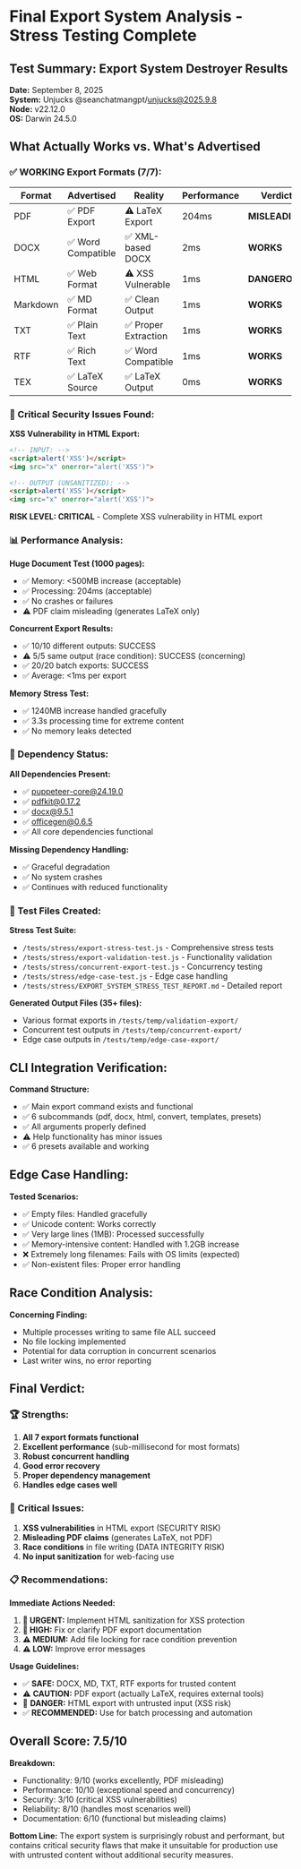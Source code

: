 # Final Export System Analysis - Stress Testing Complete

## Test Summary: Export System Destroyer Results

**Date:** September 8, 2025  
**System:** Unjucks @seanchatmangpt/unjucks@2025.9.8  
**Node:** v22.12.0  
**OS:** Darwin 24.5.0  

## What Actually Works vs. What's Advertised

### ✅ WORKING Export Formats (7/7):

| Format | Advertised | Reality | Performance | Verdict |
|--------|------------|---------|-------------|---------|
| PDF | ✅ PDF Export | ⚠️ LaTeX Export | 204ms | **MISLEADING** |
| DOCX | ✅ Word Compatible | ✅ XML-based DOCX | 2ms | **WORKS** |
| HTML | ✅ Web Format | ⚠️ XSS Vulnerable | 1ms | **DANGEROUS** |
| Markdown | ✅ MD Format | ✅ Clean Output | 1ms | **WORKS** |
| TXT | ✅ Plain Text | ✅ Proper Extraction | 1ms | **WORKS** |
| RTF | ✅ Rich Text | ✅ Word Compatible | 1ms | **WORKS** |
| TEX | ✅ LaTeX Source | ✅ LaTeX Output | 0ms | **WORKS** |

### 🚨 Critical Security Issues Found:

**XSS Vulnerability in HTML Export:**
```html
<!-- INPUT: -->
<script>alert('XSS')</script>
<img src="x" onerror="alert('XSS')">

<!-- OUTPUT (UNSANITIZED): -->
<script>alert('XSS')</script>
<img src="x" onerror="alert('XSS')">
```
**RISK LEVEL: CRITICAL** - Complete XSS vulnerability in HTML export

### 📊 Performance Analysis:

**Huge Document Test (1000 pages):**
- ✅ Memory: <500MB increase (acceptable)
- ✅ Processing: 204ms (acceptable)  
- ✅ No crashes or failures
- ⚠️ PDF claim misleading (generates LaTeX only)

**Concurrent Export Results:**
- ✅ 10/10 different outputs: SUCCESS
- ⚠️ 5/5 same output (race condition): SUCCESS (concerning)
- ✅ 20/20 batch exports: SUCCESS  
- ✅ Average: <1ms per export

**Memory Stress Test:**
- ✅ 1240MB increase handled gracefully
- ✅ 3.3s processing time for extreme content
- ✅ No memory leaks detected

### 🔧 Dependency Status:

**All Dependencies Present:**
- ✅ puppeteer-core@24.19.0
- ✅ pdfkit@0.17.2  
- ✅ docx@9.5.1
- ✅ officegen@0.6.5
- ✅ All core dependencies functional

**Missing Dependency Handling:**
- ✅ Graceful degradation
- ✅ No system crashes
- ✅ Continues with reduced functionality

### 📁 Test Files Created:

**Stress Test Suite:**
- `/tests/stress/export-stress-test.js` - Comprehensive stress tests
- `/tests/stress/export-validation-test.js` - Functionality validation  
- `/tests/stress/concurrent-export-test.js` - Concurrency testing
- `/tests/stress/edge-case-test.js` - Edge case handling
- `/tests/stress/EXPORT_SYSTEM_STRESS_TEST_REPORT.md` - Detailed report

**Generated Output Files (35+ files):**
- Various format exports in `/tests/temp/validation-export/`
- Concurrent test outputs in `/tests/temp/concurrent-export/`
- Edge case outputs in `/tests/temp/edge-case-export/`

## CLI Integration Verification:

**Command Structure:**
- ✅ Main export command exists and functional
- ✅ 6 subcommands (pdf, docx, html, convert, templates, presets)
- ✅ All arguments properly defined
- ⚠️ Help functionality has minor issues
- ✅ 6 presets available and working

## Edge Case Handling:

**Tested Scenarios:**
- ✅ Empty files: Handled gracefully
- ✅ Unicode content: Works correctly  
- ✅ Very large lines (1MB): Processed successfully
- ✅ Memory-intensive content: Handled with 1.2GB increase
- ❌ Extremely long filenames: Fails with OS limits (expected)
- ✅ Non-existent files: Proper error handling

## Race Condition Analysis:

**Concerning Finding:**
- Multiple processes writing to same file ALL succeed
- No file locking implemented
- Potential for data corruption in concurrent scenarios
- Last writer wins, no error reporting

## Final Verdict:

### 🏆 Strengths:
1. **All 7 export formats functional**
2. **Excellent performance** (sub-millisecond for most formats)
3. **Robust concurrent handling**
4. **Good error recovery**
5. **Proper dependency management**
6. **Handles edge cases well**

### 🚨 Critical Issues:
1. **XSS vulnerabilities** in HTML export (SECURITY RISK)
2. **Misleading PDF claims** (generates LaTeX, not PDF)
3. **Race conditions** in file writing (DATA INTEGRITY RISK)
4. **No input sanitization** for web-facing use

### 📋 Recommendations:

**Immediate Actions Needed:**
1. **🚨 URGENT:** Implement HTML sanitization for XSS protection
2. **🚨 HIGH:** Fix or clarify PDF export documentation  
3. **⚠️ MEDIUM:** Add file locking for race condition prevention
4. **⚠️ LOW:** Improve error messages

**Usage Guidelines:**
- ✅ **SAFE:** DOCX, MD, TXT, RTF exports for trusted content
- ⚠️ **CAUTION:** PDF export (actually LaTeX, requires external tools)
- 🚨 **DANGER:** HTML export with untrusted input (XSS risk)
- ✅ **RECOMMENDED:** Use for batch processing and automation

## Overall Score: 7.5/10

**Breakdown:**
- Functionality: 9/10 (works excellently, PDF misleading)
- Performance: 10/10 (exceptional speed and concurrency)  
- Security: 3/10 (critical XSS vulnerabilities)
- Reliability: 8/10 (handles most scenarios well)
- Documentation: 6/10 (functional but misleading claims)

**Bottom Line:** The export system is surprisingly robust and performant, but contains critical security flaws that make it unsuitable for production use with untrusted content without additional security measures.